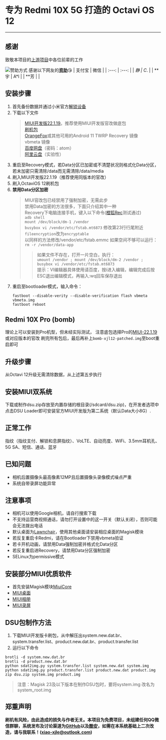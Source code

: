 <script>
var _hmt = _hmt || [];
(function() {
  var hm = document.createElement("script");
  hm.src = "https://hm.baidu.com/hm.js?8a3608795648935457c4799145ab9d75";
  var s = document.getElementsByTagName("script")[0]; 
  s.parentNode.insertBefore(hm, s);
})();
</script>

# 专为 Redmi 10X 5G 打造的 Octavi OS 12

***

## 感谢
致敬本项目的[上游项目](https://github.com/Project-Cezanne/android_device_xiaomi_cezanne)中各位前辈的工作

![赞助方式](https://xjl12.gitee.io/shou_kuang_ma_1.jpg)
感谢以下网友的[**资助**](https://xjl12.gitee.io)😘
| 支付宝 | 微信   |
| :---:  | :---: |
|   *静  |  C*. |
|  **宇  |  A*l |
|  **芳  |      |

## 安装步骤
1. 首先备份数据并通过小米官方[解锁设备](https://www.miui.com/unlock/)
2. 下载以下文件
    > [MIUI开发版22.1.19](https://bigota.d.miui.com/22.1.19/miui_ATOM_22.1.19_87c2a4d62e_11.0.zip)。推荐使用MIUI开发版官改做底包  
    >  [刷机包](https://github.com/xjl12/android_device_xiaomi_atom/releases)   
    > [OrangeFox](https://github.com/ymdzq/OFRP-device_xiaomi_bomb/releases)或其他可用的Android 11 TWRP Recovery 镜像  
    > vbmeta 镜像    
    > [百度网盘](https://pan.baidu.com/s/1z4lBBNVvYPMRvRpqe-eJVg)（密码：atom）            
    > [阿里云盘](https://service-5pbou4lr-1257232761.sh.apigw.tencentcs.com/release/Ali)（实验性）
3. 重启至Recovery模式，若Data分区已加密或不清楚状况则格式化Data分区，若未加密只需清除/data而无需清除/data/media
4. 刷入MIUI开发版22.1.19（推荐使用同版本的官改）
5. 刷入OctaviOS 12刷机包 
6. **禁用Data分区加密**     
    > MIUI官改包已经禁用了强制加密，无需此步             
    > 禁用Data加密的方法很多，下面只介绍其中一种     
    > Recovery下电脑连接手机，键入以下命令([橙狐Rec](https://github.com/ymdzq/OFRP-device_xiaomi_bomb/releases)测试通过)   
    > `adb shell`    
    > `mount /dev/block/dm-1 /vendor`    
    > `busybox vi /vendor/etc/fstab.mt6873`
    > 修改第23行行尾附近`fileencryption`改为`encryptable`  
    > 以同样的方法修改/vendor/etc/fstab.emmc
    > 如果空间不够可以运行：`rm -r /vendor/data-app`
    >> 如果文件不存在，打开一片空白，执行：     
           `umount /vendor ; mount /dev/block/dm-2 /vendor ; busybox vi /vendor/etc/fstab.mt6873`           
    >> 提示：VI编辑器具体使用请百度，按i进入编辑，编辑完成后按ESC退出编辑模式，再输入:wq回车保存退出   
8. 重启至bootloader模式，输入命令：
   ```
   fastboot --disable-verity --disable-verification flash vbmeta vbmeta.img
   fastboot reboot
   ```
## Redmi 10X Pro (bomb)
理论上可以安装到Pro机型，但未经实际测试，
注意底包选择Pro的[MIUI-22.1.19](https://bigota.d.miui.com/22.1.19/miui_BOMB_22.1.19_2f7ea53a62_11.0.zip)或对应版本的官改
刷完所有包后，最后再补上`bomb-xjl12-patched.img`至boot重启即可

## 升级步骤

从Octavi 12升级无需清除数据，从上述第五步执行

## 安装MIUI双系统

下载或制作dsu.zip存放至内置存储的根目录(/sdcard/dsu.zip)，在开发者选项中点击DSU Loader即可安装官方MIUI开发版为第二系统（默认Data大小8G）.

## 正常工作
指纹（指纹支付、解锁和息屏指纹）、VoLTE、自动亮度、WiFi、3.5mm耳机孔、5G SA、短信、通话、蓝牙

##  已知问题
* 相机后置摄像头最高像素12MP且后置摄像头录像模式噪点严重
* 系统自带录屏功能异常

## 注意事项
* 相机可以使用Google相机，请自行搜索下载
* 不支持运营商视频通话，请勿打开设置中的这一开关（默认关闭），否则可能会无法拨出电话
* 默认桌面为[Lawnchair](https://github.com/LawnchairLauncher/lawnchair)，使用其他桌面请安装相应桌面的Magisk模块
* 若反复重启卡Redmi，请在Bootloader下禁用vbmeta验证
* 若卡开机动画，请禁用Data强制加密并格式化Data分区
* 若反复重启进Recovery，请禁用Data分区强制加密
* SELinux为permissive模式

## 安装部分MIUI优质软件
* 首先安装Magisk模块[MiuiCore](https://github.com/reiryuki/Miui-Core-Magisk-Module)
* [MIUI桌面](https://github.com/reiryuki/Miui-Home-Magisk-Module)
* [MIUI相册](https://github.com/reiryuki/Miui-Gallery-Magisk-Module)
* [MIUI录屏](https://github.com/reiryuki/Miui-Screen-Recorder-Magisk-Module)

## DSU包制作方法

1. 下载MIUI开发版卡刷包，从中解压出system.new.dat.br、system.transfer.list、product.new.dat.br、product.transfer.list
2. 运行以下命令
```
brotli -d system.new.dat.br
brotli -d product.new.dat.br
python sdat2img.py system.transfer.list system.new.dat system.img
python sdat2img.py product.transfer.list product.new.dat product.img
zip dsu.zip system.img product.img
```
> 注意：Magisk 23及以下版本在制作DSU包时，要将system.img 改名为system_root.img

## 郑重声明
**刷机有风险，由此造成的损失与作者无关。本项目为免费项目，未组建任何QQ微信群聊，系统发布及讨论渠道为[GitHub](https://github.com/xjl12/android_device_xiaomi_atom/releases)以及[酷安](https://www.coolapk.com/u/597475)，如需在本系统基础上二次改造，请与我联系！(xiao-xjle@outlook.com)**
